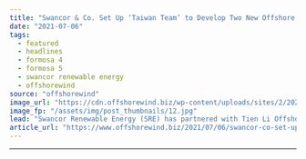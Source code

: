 ```yaml
---
title: "Swancor & Co. Set Up ‘Taiwan Team’ to Develop Two New Offshore Wind Farms"
date: "2021-07-06"
tags: 
  - featured
  - headlines
  - formosa 4
  - formosa 5
  - swancor renewable energy
  - offshorewind
source: "offshorewind"
image_url: "https://cdn.offshorewind.biz/wp-content/uploads/sites/2/2021/07/06084007/Formosa-4-and-5.jpg"
image_fp: "/assets/img/post_thumbnails/12.jpg"
lead: "Swancor Renewable Energy (SRE) has partnered with Tien Li Offshore Wind Technology, Yeong Guan"
article_url: "https://www.offshorewind.biz/2021/07/06/swancor-co-set-up-taiwan-team-to-develop-two-new-offshore-wind-farms/"
---
```


---
